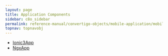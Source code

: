 ```yaml
---
layout: page
title: Application Components
sidebar: c8o_sidebar
permalink: reference-manual/convertigo-objects/mobile-application/mobile-components/application-components/
topnav: topnavobj
---
```

* [Ionic3App](ionic3app/)
* [NgxApp](ngxapp/)

